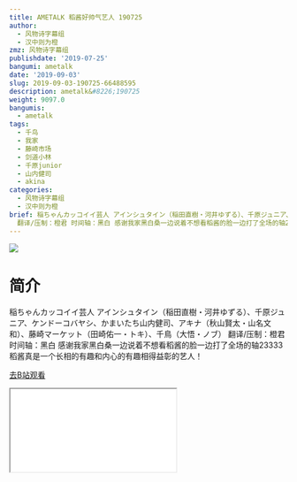 ```yaml
---
title: AMETALK 稻酱好帅气艺人 190725
author:
  - 风物诗字幕组
  - 汉中则为橙
zmz: 风物诗字幕组
publishdate: '2019-07-25'
bangumi: ametalk
date: '2019-09-03'
slug: 2019-09-03-190725-66488595
description: ametalk&#8226;190725
weight: 9097.0
bangumis:
  - ametalk
tags:
  - 千鸟
  - 我家
  - 藤崎市场
  - 剑道小林
  - 千原junior
  - 山内健司
  - akina
categories:
  - 风物诗字幕组
  - 汉中则为橙
brief: 稲ちゃんカッコイイ芸人 アインシュタイン（稲田直樹・河井ゆずる）、千原ジュニア、ケンドーコバヤシ、かまいたち山内健司、アキナ（秋山賢太・山名文和）、藤崎マーケット（田崎佑一・トキ）、千鳥（大悟・ノブ）
  翻译/压制：橙君 时间轴：黑白 感谢我家黑白桑一边说着不想看稻酱的脸一边打了全场的轴23333 稻酱真是一个长相的有趣和内心的有趣相得益彰的艺人！
---
```

![](https://raw.githubusercontent.com/tcgriffith/owaraisite/master/static/tmpimg/b874d91bbaf532eea713cb151985ac5b5244c03e.jpg.480.jpg)
# 简介  
稲ちゃんカッコイイ芸人
アインシュタイン（稲田直樹・河井ゆずる）、千原ジュニア、ケンドーコバヤシ、かまいたち山内健司、アキナ（秋山賢太・山名文和）、藤崎マーケット（田崎佑一・トキ）、千鳥（大悟・ノブ）
翻译/压制：橙君 时间轴：黑白
感谢我家黑白桑一边说着不想看稻酱的脸一边打了全场的轴23333
稻酱真是一个长相的有趣和内心的有趣相得益彰的艺人！  

[去B站观看](https://www.bilibili.com/video/av66488595/)
<div class ="resp-container"><iframe class="testiframe" src="//player.bilibili.com/player.html?aid=66488595"", scrolling="no", allowfullscreen="true" > </iframe></div> 
